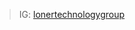 > IG: <a href="https://www.instagram.com/lonertechnologygroup/?hl=zh-tw">lonertechnologygroup</a>



